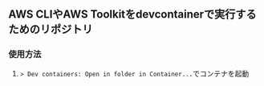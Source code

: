 ## AWS CLIやAWS Toolkitをdevcontainerで実行するためのリポジトリ

### 使用方法

1. `> Dev containers: Open in folder in Container...`でコンテナを起動
